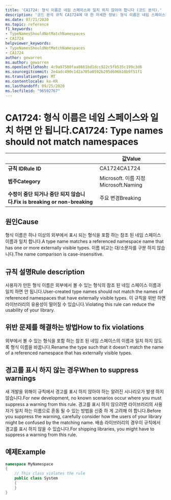 ```yaml
---
title: 'CA1724: 형식 이름은 네임 스페이스와 일치 하지 않아야 합니다 (코드 분석).'
description: '코드 분석 규칙 CA1724에 대 한 자세한 정보: 형식 이름은 네임 스페이스와 일치 하면 안 됩니다.'
ms.date: 07/21/2020
ms.topic: reference
f1_keywords:
- TypeNamesShouldNotMatchNamespaces
- CA1724
helpviewer_keywords:
- TypeNamesShouldNotMatchNamespaces
- CA1724
author: gewarren
ms.author: gewarren
ms.openlocfilehash: 4c9a97580faa8661bd1dcc922c5fb535c199c3d6
ms.sourcegitcommit: 2e4adc490c1d2a705a0592b295d606b10b9f51f1
ms.translationtype: MT
ms.contentlocale: ko-KR
ms.lasthandoff: 09/25/2020
ms.locfileid: "96592767"
---
```

# <a name="ca1724-type-names-should-not-match-namespaces"></a><span data-ttu-id="6187f-103">CA1724: 형식 이름은 네임 스페이스와 일치 하면 안 됩니다.</span><span class="sxs-lookup"><span data-stu-id="6187f-103">CA1724: Type names should not match namespaces</span></span>

| | <span data-ttu-id="6187f-104">값</span><span class="sxs-lookup"><span data-stu-id="6187f-104">Value</span></span> |
|-|-|
| <span data-ttu-id="6187f-105">**규칙 ID**</span><span class="sxs-lookup"><span data-stu-id="6187f-105">**Rule ID**</span></span> |<span data-ttu-id="6187f-106">CA1724</span><span class="sxs-lookup"><span data-stu-id="6187f-106">CA1724</span></span>|
| <span data-ttu-id="6187f-107">**범주**</span><span class="sxs-lookup"><span data-stu-id="6187f-107">**Category**</span></span> |<span data-ttu-id="6187f-108">Microsoft. 이름 지정</span><span class="sxs-lookup"><span data-stu-id="6187f-108">Microsoft.Naming</span></span>|
| <span data-ttu-id="6187f-109">**수정이 중단 되거나 중단 되지 않습니다.**</span><span class="sxs-lookup"><span data-stu-id="6187f-109">**Fix is breaking or non-breaking**</span></span> |<span data-ttu-id="6187f-110">주요 변경</span><span class="sxs-lookup"><span data-stu-id="6187f-110">Breaking</span></span>|

## <a name="cause"></a><span data-ttu-id="6187f-111">원인</span><span class="sxs-lookup"><span data-stu-id="6187f-111">Cause</span></span>

<span data-ttu-id="6187f-112">형식 이름은 하나 이상의 외부에서 표시 되는 형식을 포함 하는 참조 된 네임 스페이스 이름과 일치 합니다.</span><span class="sxs-lookup"><span data-stu-id="6187f-112">A type name matches a referenced namespace name that has one or more externally visible types.</span></span> <span data-ttu-id="6187f-113">이름 비교는 대/소문자를 구분 하지 않습니다.</span><span class="sxs-lookup"><span data-stu-id="6187f-113">The name comparison is case-insensitive.</span></span>

## <a name="rule-description"></a><span data-ttu-id="6187f-114">규칙 설명</span><span class="sxs-lookup"><span data-stu-id="6187f-114">Rule description</span></span>

<span data-ttu-id="6187f-115">사용자가 만든 형식 이름은 외부에서 볼 수 있는 형식의 참조 된 네임 스페이스 이름과 일치 하면 안 됩니다.</span><span class="sxs-lookup"><span data-stu-id="6187f-115">User-created type names should not match the names of referenced namespaces that have externally visible types.</span></span> <span data-ttu-id="6187f-116">이 규칙을 위반 하면 라이브러리의 유용성이 떨어질 수 있습니다.</span><span class="sxs-lookup"><span data-stu-id="6187f-116">Violating this rule can reduce the usability of your library.</span></span>

## <a name="how-to-fix-violations"></a><span data-ttu-id="6187f-117">위반 문제를 해결하는 방법</span><span class="sxs-lookup"><span data-stu-id="6187f-117">How to fix violations</span></span>

<span data-ttu-id="6187f-118">외부에서 볼 수 있는 형식을 포함 하는 참조 된 네임 스페이스의 이름과 일치 하지 않도록 형식 이름을 바꿉니다.</span><span class="sxs-lookup"><span data-stu-id="6187f-118">Rename the type such that it doesn't match the name of a referenced namespace that has externally visible types.</span></span>

## <a name="when-to-suppress-warnings"></a><span data-ttu-id="6187f-119">경고를 표시 하지 않는 경우</span><span class="sxs-lookup"><span data-stu-id="6187f-119">When to suppress warnings</span></span>

<span data-ttu-id="6187f-120">새 개발을 위해이 규칙에서 경고를 표시 하지 않아야 하는 알려진 시나리오가 발생 하지 않습니다.</span><span class="sxs-lookup"><span data-stu-id="6187f-120">For new development, no known scenarios occur where you must suppress a warning from this rule.</span></span> <span data-ttu-id="6187f-121">경고를 표시 하지 않으려면 라이브러리의 사용자가 일치 하는 이름으로 혼동 될 수 있는 방법을 신중 하 게 고려해 야 합니다.</span><span class="sxs-lookup"><span data-stu-id="6187f-121">Before you suppress the warning, carefully consider how the users of your library might be confused by the matching name.</span></span> <span data-ttu-id="6187f-122">배송 라이브러리의 경우이 규칙에서 경고를 표시 하지 않을 수 있습니다.</span><span class="sxs-lookup"><span data-stu-id="6187f-122">For shipping libraries, you might have to suppress a warning from this rule.</span></span>

## <a name="example"></a><span data-ttu-id="6187f-123">예제</span><span class="sxs-lookup"><span data-stu-id="6187f-123">Example</span></span>

```csharp
namespace MyNamespace
{
    // This class violates the rule
    public class System
    {
    }
}
```
